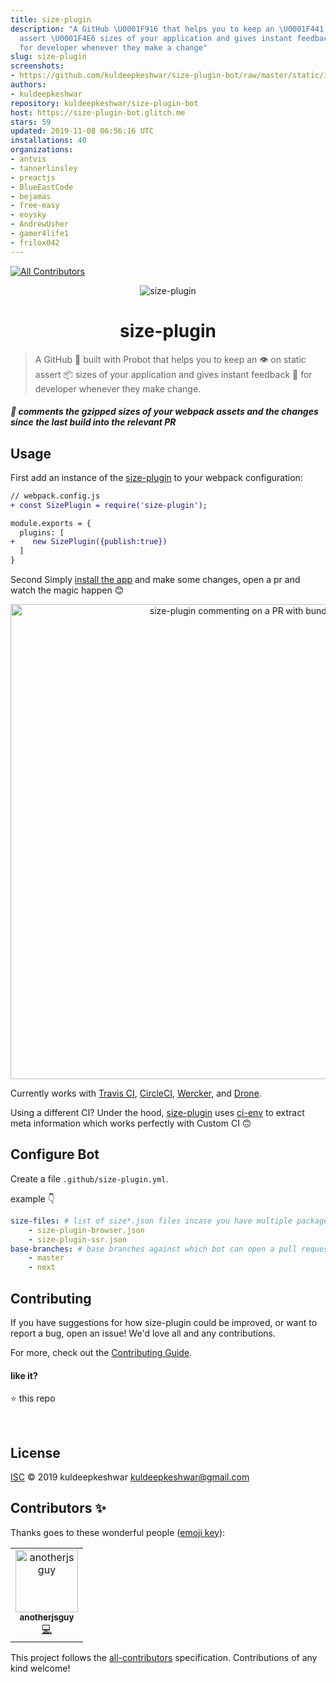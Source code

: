 ```yaml
---
title: size-plugin
description: "A GitHub \U0001F916 that helps you to keep an \U0001F441️ on static
  assert \U0001F4E6 sizes of your application and gives instant feedback \U0001F4DD
  for developer whenever they make a change"
slug: size-plugin
screenshots:
- https://github.com/kuldeepkeshwar/size-plugin-bot/raw/master/static/images/sample.png?raw=true
authors:
- kuldeepkeshwar
repository: kuldeepkeshwar/size-plugin-bot
host: https://size-plugin-bot.glitch.me
stars: 59
updated: 2019-11-08 06:56:16 UTC
installations: 40
organizations:
- antvis
- tannerlinsley
- preactjs
- BlueEastCode
- bejamas
- free-easy
- eoysky
- AndrewUsher
- gamer4life1
- frilox042
---
```



[![All Contributors](https://img.shields.io/badge/all_contributors-1-orange.svg?style=flat-square)](#contributors)

<p align="center">
  <img src="https://github.com/kuldeepkeshwar/size-plugin-bot/blob/master/static/images/icon.png?raw=true" alt="size-plugin" >
</p>
<p align="center">
  <h1 align="center">size-plugin</h1>
</p>

> A GitHub 🤖 built with Probot that helps you to keep an 👁️ on static assert 📦 sizes of your application and gives instant feedback 📝 for developer whenever they make change.

##### 🤖 comments the gzipped sizes of your webpack assets and the changes since the last build into the relevant PR

## Usage

First add an instance of the [size-plugin](https://github.com/GoogleChromeLabs/size-plugin) to your webpack configuration:

```diff
// webpack.config.js
+ const SizePlugin = require('size-plugin');

module.exports = {
  plugins: [
+    new SizePlugin({publish:true})
  ]
}
```

Second Simply [install the app](https://github.com/apps/size-plugin) and make some changes, open a pr and watch the magic happen 😊

<p align="center">
  <img src="https://github.com/kuldeepkeshwar/size-plugin-bot/blob/master/static/images/sample.png?raw=true" alt="size-plugin commenting on a PR with bundle stats" width="760">
</p>

Currently works with [Travis CI](https://travis-ci.org), [CircleCI](https://circleci.com/), [Wercker](http://www.wercker.com), and [Drone](http://readme.drone.io/).

Using a different CI? Under the hood, [size-plugin](https://github.com/GoogleChromeLabs/size-plugin) uses [ci-env](https://github.com/siddharthkp/ci-env) to extract meta information which works perfectly with Custom CI 🙃

## Configure Bot

Create a file `.github/size-plugin.yml`.

example 👇

```yml
size-files: # list of size*.json files incase you have multiple packages.
    - size-plugin-browser.json
    - size-plugin-ssr.json
base-branches: # base branches against which bot can open a pull request.
    - master
    - next
```

## Contributing

If you have suggestions for how size-plugin could be improved, or want to report a bug, open an issue! We'd love all and any contributions.

For more, check out the [Contributing Guide](CONTRIBUTING.md).

#### like it?

⭐️ this repo

&nbsp;

## License

[ISC](LICENSE) © 2019 kuldeepkeshwar <kuldeepkeshwar@gmail.com>

## Contributors ✨

Thanks goes to these wonderful people ([emoji key](https://allcontributors.org/docs/en/emoji-key)):

<!-- ALL-CONTRIBUTORS-LIST:START - Do not remove or modify this section -->
<!-- prettier-ignore -->
<table>
  <tr>
    <td align="center"><a href="https://in.linkedin.com/in/kuldeepkeshwar"><img src="https://avatars1.githubusercontent.com/u/10448534?v=4" width="100px;" alt="anotherjsguy"/><br /><sub><b>anotherjsguy</b></sub></a><br /><a href="https://github.com/kuldeepkeshwar/size-plugin-bot/commits?author=kuldeepkeshwar" title="Code">💻</a></td>
  </tr>
</table>

<!-- ALL-CONTRIBUTORS-LIST:END -->

This project follows the [all-contributors](https://github.com/all-contributors/all-contributors) specification. Contributions of any kind welcome!

